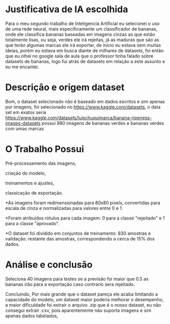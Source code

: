 # Justificativa de IA escolhida

Para o meu segundo trabalho de Inteligencia Artificial eu selecionei o uso de uma rede neural, mais especificamente um classificador de bananas, onde ele classifica bananas baseadas em imagens cinzas as que estão totalmente lisas, ou seja, verdes ele irá rejeitas, já as maduras que são as que terão algumas marcas ele irá exportar, de inicio eu estava sem muitas ideias, porém eu estava em busca diante de milhares de datasets, foi então que eu olhei no google sala de aula que o professor tinha falado sobre datasets de bananas, logo fui atrás de datasets em relação a este assunto e eu me  encantei.


# Descrição e origem dataset

Bom, o dataset selecionado não é baseado em dados escritos e sim apenas por imagens, foi selecionado no https://www.kaggle.com/datasets, o data set em exatos seria https://www.kaggle.com/datasets/luischuquimarca/banana-ripeness-images-datasets possui 980 imagens de bananas verdes e bananas verdes com umas marcas

# O Trabalho Possui
Pré-processamento das imagens,

criação do modelo,

treinamentos e ajustes,

classicação de exportação.

*As imagens foram redimensionadas para 80x80 pixels, convertidas para escala de cinza e normalizadas para valores entre 0 e 1.

*Foram atribuídos rótulos para cada imagem: 0 para a classe "rejeitado" e 1 para a classe "aprovado".

*O dataset foi dividido em conjuntos de treinamento: 830 amostras e validação: restante das amostras, correspondendo a cerca de 15% dos dados.


# Análise e conclusão

Seleciona 40 imagens para testes se a previsão foi maior que 0.5 as bananas irão para a exportação caso contrario sera rejeitado.

Concluindo, Por mais grande que o dataset pareça ele acaba limitando a capacidade do modelo, um dataset maior poderia melhorar o desempenho,
a maior dificuldade foi extrair o arquivo .zip que é o nosso dataset, eu não consegui extrair .csv, pois aparentemente não suporta imagens e sim apenas dados tabelados,





